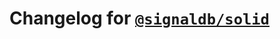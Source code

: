 # Changelog for [`@signaldb/solid`](https://www.npmjs.com/package/@signaldb/solid)

<!--@include: ../../../packages/reactivity-adapters/solid/CHANGELOG.md{10,}-->
